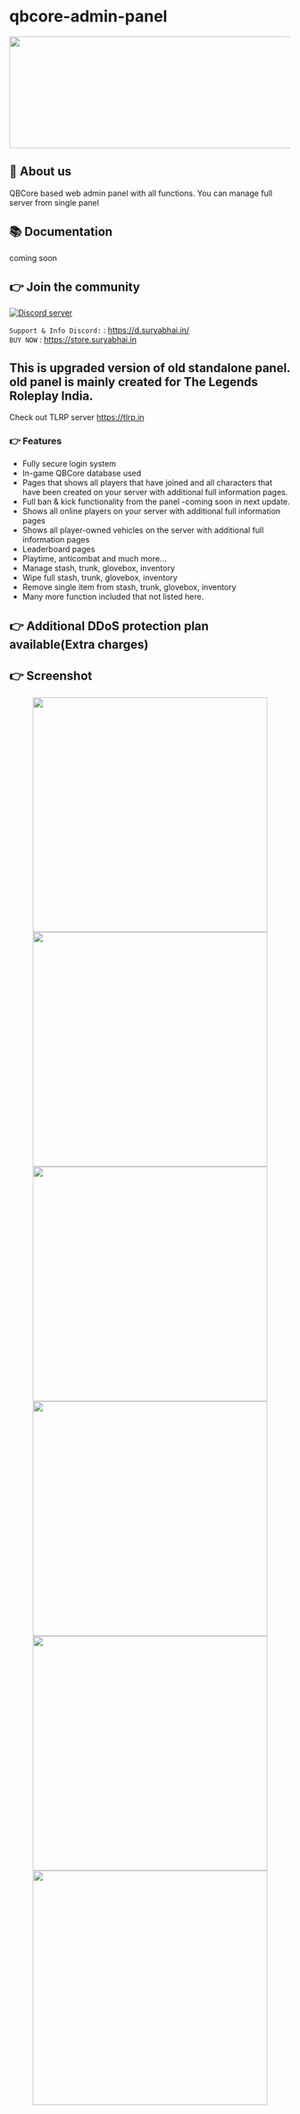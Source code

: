 # qbcore-admin-panel


<p align="center">
  <img width="800" height="200" src="https://dunb17ur4ymx4.cloudfront.net/webstore/logos/5ee100e0aae07227c18fab1829a21696d3a339ae.png">
</p>

## 👋 About us
QBCore based web admin panel with all functions. You can manage full server from single panel

## 📚 Documentation
coming soon

## 👉 Join the community
<p>
  <a href="https://d.suryabhai.in"><img src="https://discordapp.com/api/guilds/656158231458218034/widget.png?style=banner2" alt="Discord server"></a>
</p>

`Support & Info Discord:` : <https://d.suryabhai.in/> <br>
`BUY NOW` : https://store.suryabhai.in

## This is upgraded version of old standalone panel. old panel is mainly created for The Legends Roleplay India. 
Check out TLRP server https://tlrp.in

### 👉 Features
- Fully secure login system
- In-game QBCore database used
- Pages that shows all players that have joined and all characters that have been created on your server with additional full information pages.
- Full ban & kick functionality from the panel -coming soon in next update.
- Shows all online players on your server with additional full information pages
- Shows all player-owned vehicles on the server with additional full information pages
- Leaderboard pages
- Playtime, anticombat and much more...
- Manage stash, trunk, glovebox, inventory
- Wipe full stash, trunk, glovebox, inventory
- Remove single item from stash, trunk, glovebox, inventory
- Many more function included that not listed here.

## 👉 Additional DDoS protection plan available(Extra charges)

## 👉 Screenshot
<p align="center">
 <img width="420" src=>
 <img width="420" src=>
 <img width="420" src=>
 <img width="420" src=>
 <img width="420" src=>
 <img width="420" src=>
  </p>

